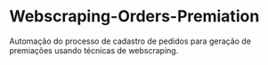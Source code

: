 # Webscraping-Orders-Premiation
Automação do processo de cadastro de pedidos para geração de premiações usando técnicas de webscraping.
